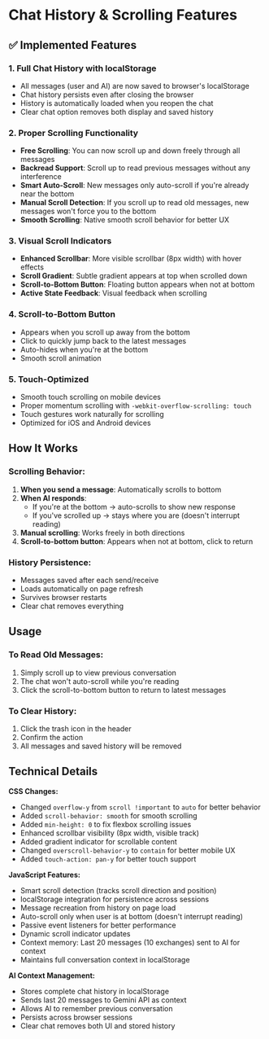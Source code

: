 # Chat History & Scrolling Features

## ✅ Implemented Features

### 1. **Full Chat History with localStorage**
- All messages (user and AI) are now saved to browser's localStorage
- Chat history persists even after closing the browser
- History is automatically loaded when you reopen the chat
- Clear chat option removes both display and saved history

### 2. **Proper Scrolling Functionality**
- **Free Scrolling**: You can now scroll up and down freely through all messages
- **Backread Support**: Scroll up to read previous messages without any interference
- **Smart Auto-Scroll**: New messages only auto-scroll if you're already near the bottom
- **Manual Scroll Detection**: If you scroll up to read old messages, new messages won't force you to the bottom
- **Smooth Scrolling**: Native smooth scroll behavior for better UX

### 3. **Visual Scroll Indicators**
- **Enhanced Scrollbar**: More visible scrollbar (8px width) with hover effects
- **Scroll Gradient**: Subtle gradient appears at top when scrolled down
- **Scroll-to-Bottom Button**: Floating button appears when not at bottom
- **Active State Feedback**: Visual feedback when scrolling

### 4. **Scroll-to-Bottom Button**
- Appears when you scroll up away from the bottom
- Click to quickly jump back to the latest messages
- Auto-hides when you're at the bottom
- Smooth scroll animation

### 5. **Touch-Optimized**
- Smooth touch scrolling on mobile devices
- Proper momentum scrolling with `-webkit-overflow-scrolling: touch`
- Touch gestures work naturally for scrolling
- Optimized for iOS and Android devices

## How It Works

### Scrolling Behavior:
1. **When you send a message**: Automatically scrolls to bottom
2. **When AI responds**: 
   - If you're at the bottom → auto-scrolls to show new response
   - If you've scrolled up → stays where you are (doesn't interrupt reading)
3. **Manual scrolling**: Works freely in both directions
4. **Scroll-to-bottom button**: Appears when not at bottom, click to return

### History Persistence:
- Messages saved after each send/receive
- Loads automatically on page refresh
- Survives browser restarts
- Clear chat removes everything

## Usage

### To Read Old Messages:
1. Simply scroll up to view previous conversation
2. The chat won't auto-scroll while you're reading
3. Click the scroll-to-bottom button to return to latest messages

### To Clear History:
1. Click the trash icon in the header
2. Confirm the action
3. All messages and saved history will be removed

## Technical Details

**CSS Changes:**
- Changed `overflow-y` from `scroll !important` to `auto` for better behavior
- Added `scroll-behavior: smooth` for smooth scrolling
- Added `min-height: 0` to fix flexbox scrolling issues
- Enhanced scrollbar visibility (8px width, visible track)
- Added gradient indicator for scrollable content
- Changed `overscroll-behavior-y` to `contain` for better mobile UX
- Added `touch-action: pan-y` for better touch support

**JavaScript Features:**
- Smart scroll detection (tracks scroll direction and position)
- localStorage integration for persistence across sessions
- Message recreation from history on page load
- Auto-scroll only when user is at bottom (doesn't interrupt reading)
- Passive event listeners for better performance
- Dynamic scroll indicator updates
- Context memory: Last 20 messages (10 exchanges) sent to AI for context
- Maintains full conversation context in localStorage

**AI Context Management:**
- Stores complete chat history in localStorage
- Sends last 20 messages to Gemini API as context
- Allows AI to remember previous conversation
- Persists across browser sessions
- Clear chat removes both UI and stored history
